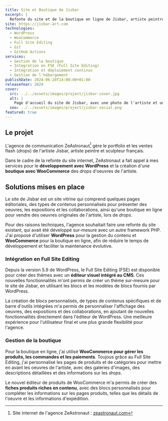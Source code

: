 ```yaml
---
title: Site et Boutique de Jisbar
excerpt: |
  Refonte du site et de la boutique en ligne de Jisbar, artiste peintre et sculpteur, pour l'agence Ze Astronaut.
site: https://jisbar-art.com
technologies:
  - WordPress
  - WooCommerce
  - Full Site Editing
  - Git
  - GitHub Actions
services:
  - Gestion de la boutique
  - Intégration en FSE (Full Site Editing)
  - Intégration et déploiement continus
  - Gestion de l'hébergement
publishDate: 2024-06-20T14:00:00+01:00
releaseYear: 2024
cover:
  src: ../../assets/images/project/jisbar-cover.jpg
  alt: |
    Page d'accueil du site de Jisbar, avec une photo de l'artiste et un extrait de sa biographie.
  seo: ../../assets/images/project/jisbar-social.png
featured: true
---
```


## Le projet

L'agence de communication ZeAstronaut[^1] gère le portfolio et les ventes flash (*drops*) de l'artiste Jisbar, artiste peintre et sculpteur français.

Dans le cadre de la refonte du site internet, ZeAstronaut a fait appel à mes services pour le **développement avec WordPress** et la création d'une **boutique avec WooCommerce** des *drops* d'oeuvres de l'artiste.

## Solutions mises en place

Le site de Jisbar est un site vitrine qui comprend quelques pages éditoriales, des types de contenus personnalisés pour présenter des oeuvres, les expositions et les collaborations, ainsi qu'une boutique en ligne pour vendre des oeuvres originales de l'artiste, lors de *drops*.

Pour des raisons techniques, l'agence souhaitait faire une refonte du site existant, qui avait été développé sur-mesure avec un autre framework PHP. J'ai proposé d'utiliser **WordPress** pour la gestion du contenu et **WooCommerce** pour la boutique en ligne, afin de réduire le temps de développement et faciliter la maintenance évolutive.

### Intégration en Full Site Editing

Depuis la version 5.9 de WordPress, le Full Site Editing (FSE) est disponible pour créer des thèmes avec un **éditeur visuel intégré au CMS**. Ces nouvelles fonctionnalités m'ont permis de créer un thème sur-mesure pour le site de Jisbar, en utilisant les blocs et les modèles de blocs fournis par WordPress.

La création de blocs personnalisés, de types de contenus spécifiques et de barre d'outils intégrées m'a permis de personnaliser l'affichage des oeuvres, des expositions et des collaborations, en ajoutant de nouvelles fonctionnalités directement dans l'éditeur de WordPress. Une meilleure expérience pour l'utilisateur final et une plus grande flexibilité pour l'agence.

### Gestion de la boutique

Pour la boutique en ligne, j'ai utilisé **WooCommerce pour gérer les produits, les commandes et les paiements**. Toujous grâce au Full Site Editing, j'ai personnalisé les pages de produits et de catégories pour mettre en avant les oeuvres de l'artiste, avec des galeries d'images, des descriptions détaillées et des informations sur les *drops*.

Le nouvel éditeur de produits de WooCommerce m'a permis de créer des **fiches produits riches en contenu**, avec des blocs personnalisés pour compléter les informations sur les pages produits, telles que les détails de l'oeuvre et les informations d'expédition.

[^1]: Site internet de l'agence ZeAstronaut : <a href="https://zeastronaut.com/" rel="noopener" target="_blank">zeastronaut.com</a>
